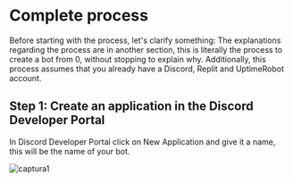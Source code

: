 # Complete process

Before starting with the process, let's clarify something: The explanations regarding the process are in another section, this is literally the process to create a bot from 0, without stopping to explain why. Additionally, this process assumes that you already have a Discord, Replit and UptimeRobot account.

## Step 1: Create an application in the Discord Developer Portal

In Discord Developer Portal click on New Application and give it a name, this will be the name of your bot.

![captura1](https://github.com/VictorFloresJuarez/Workshop-Bots-on-Discord/blob/main/Resources/captura1.png?raw=true)
